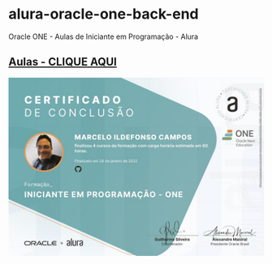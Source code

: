 # alura-oracle-one-back-end
Oracle ONE - Aulas de Iniciante em Programação - Alura

## [Aulas - CLIQUE AQUI](https://marceloicampos.github.io/alura-oracle-one-back-end/)

![](https://raw.githubusercontent.com/marceloicampos/alura-oracle-one-back-end/main/Forma%C3%A7%C3%A3o_INICIANTE_EM_PROGRAMACAO_ONE.jpg)
